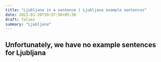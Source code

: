 ```yaml
---
title: "Ljubljana in a sentence | Ljubljana example sentences"
date: 2021-01-20T19:57:50+05:30
draft: falses
summary: "Ljubljana"
---
```

## Unfortunately, we have no example sentences for Ljubljana                 
